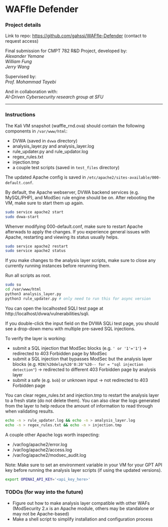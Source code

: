 # WAFfle Defender

### Project details

Link to repo: https://github.com/gahssi/WAFfle-Defender (contact to request access)

Final submission for CMPT 782 R&D Project, developed by:  
*Alexander Yemane*  
*William Fung*  
*Jerry Wang*  

Supervised by:  
*Prof. Mohammad Tayebi*

And in collaboration with:  
*AI-Driven Cybersecurity research group at SFU*

---

### Instructions

The Kali VM snapshot (waffle_rnd.ova) should contain the following components in `/var/www/html`:
- DVWA (saved in `dvwa` directory)
- analysis_layer.py and analysis_layer.log
- rule_updater.py and rule_updator.log
- regex_rules.txt
- injection.tmp
- a couple test scripts (saved in `test_files` directory)

The updated Apache config is saved in `/etc/apache2/sites-available/000-default.conf`.

By default, the Apache webserver, DVWA backend services (e.g. MySQL/PHP), and ModSec rule engine should be on. After rebooting the VM, make sure to start them up again.
```bash
sudo service apache2 start
sudo dvwa-start
```

Whenver modifying 000-default.conf, make sure to restart Apache afterwads to apply the changes. If you experience general issues with Apache, restarting and viewing its status usually helps.
```bash
sudo service apache2 restart
sudo service apache2 status
```

If you make changes to the analysis layer scripts, make sure to close any currently running instances before rerunning them.

Run all scripts as root.
```bash
sudo su
cd /var/www/html
python3 analysis_layer.py
python3 rule_updater.py # only need to run this for async version
```

You can open the localhosted SQLI test page at http://localhost/dvwa/vulnerabilities/sqli.

If you double-click the input field on the DVWA SQLi test page, you should see a drop-down menu with multiple pre-saved SQL injections.

To verify the layer is working:
- submit a SQL injection that ModSec blocks (e.g. `' or '1'='1'`) -> redirected to 403 Forbidden page by ModSec
- submit a SQL injection that bypasses ModSec but the analysis layer blocks (e.g. `MIN(%20delay%20'0:20'%20-- for = "sql injection detection"`) -> redirected to different 403 Forbidden page by analysis layer 
- submit a safe (e.g. `bob`) or unknown input -> not redirected to 403 Forbidden page

You can clear regex_rules.txt and injection.tmp to restart the analysis layer to a fresh state (do not delete them). You can also clear the logs generated from the layer to help reduce the amount of information to read through when validating results. 
```bash
echo -n > rule_updater.log && echo -n > analysis_layer.log
echo -n > regex_rules.txt && echo -n > injection.tmp
```

A couple other Apache logs worth inspecting:
- /var/log/apache2/error.log
- /var/log/apache2/access.log
- /var/log/apache2/modsec_audit.log

Note: Make sure to set an environment variable in your VM for your GPT API key before running the analysis layer scripts (if using the updated versions).
```bash
export OPENAI_API_KEY='<api_key_here>'
```

### TODOs (for way into the future) 
- Figure out how to make analysis layer compatible with other WAFs (ModSecurity 2.x is an Apache module, others may be standalone or may not be Apache-based)
- Make a shell script to simplify installation and configuration process


